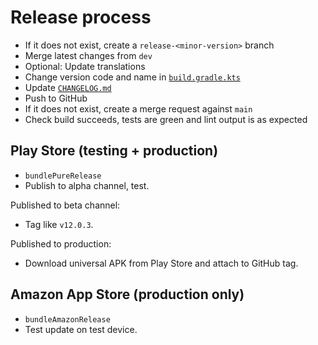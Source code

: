 # Release process

- If it does not exist, create a `release-<minor-version>` branch
- Merge latest changes from `dev`
- Optional: Update translations
- Change version code and name in [`build.gradle.kts`](/build.gradle.kts)
- Update [`CHANGELOG.md`](/CHANGELOG.md)
- Push to GitHub
- If it does not exist, create a merge request against `main`
- Check build succeeds, tests are green and lint output is as expected

## Play Store (testing + production)

- `bundlePureRelease`
- Publish to alpha channel, test.

Published to beta channel:

- Tag like `v12.0.3`.

Published to production:

- Download universal APK from Play Store and attach to GitHub tag.

## Amazon App Store (production only)

- `bundleAmazonRelease`
- Test update on test device.

